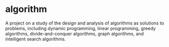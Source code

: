 # algorithm
A project on a study of the design and analysis of algorithms as solutions to problems, including dynamic programming, linear programming, greedy algorithms, divide-and-conquer algorithms, graph algorithms, and intelligent search algorithms.
